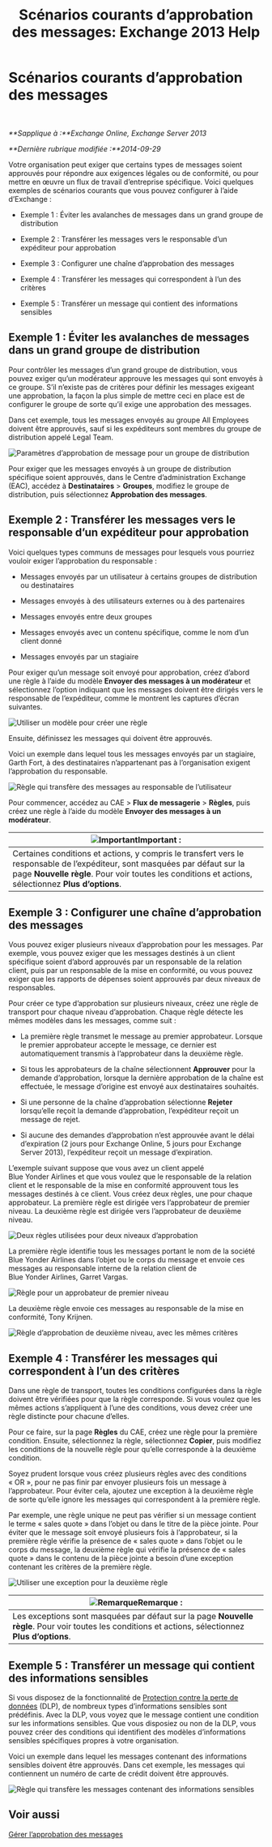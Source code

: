 ﻿---
title: 'Scénarios courants d’approbation des messages: Exchange 2013 Help'
TOCTitle: Scénarios courants d’approbation des messages
ms:assetid: 5c13a07e-c21d-4502-a9f9-fb801197e1dd
ms:mtpsurl: https://technet.microsoft.com/fr-fr/library/Dd298007(v=EXCHG.150)
ms:contentKeyID: 50478171
ms.date: 04/24/2018
mtps_version: v=EXCHG.150
ms.translationtype: HT
---

# Scénarios courants d’approbation des messages

 

_**Sapplique à :**Exchange Online, Exchange Server 2013_

_**Dernière rubrique modifiée :**2014-09-29_

Votre organisation peut exiger que certains types de messages soient approuvés pour répondre aux exigences légales ou de conformité, ou pour mettre en œuvre un flux de travail d’entreprise spécifique. Voici quelques exemples de scénarios courants que vous pouvez configurer à l’aide d’Exchange :

  - Exemple 1 : Éviter les avalanches de messages dans un grand groupe de distribution

  - Exemple 2 : Transférer les messages vers le responsable d’un expéditeur pour approbation

  - Exemple 3 : Configurer une chaîne d’approbation des messages

  - Exemple 4 : Transférer les messages qui correspondent à l’un des critères

  - Exemple 5 : Transférer un message qui contient des informations sensibles

## Exemple 1 : Éviter les avalanches de messages dans un grand groupe de distribution

Pour contrôler les messages d’un grand groupe de distribution, vous pouvez exiger qu’un modérateur approuve les messages qui sont envoyés à ce groupe. S’il n’existe pas de critères pour définir les messages exigeant une approbation, la façon la plus simple de mettre ceci en place est de configurer le groupe de sorte qu’il exige une approbation des messages.

Dans cet exemple, tous les messages envoyés au groupe All Employees doivent être approuvés, sauf si les expéditeurs sont membres du groupe de distribution appelé Legal Team.

![Paramètres d’approbation de message pour un groupe de distribution](images/Dd298007.77721509-93f9-4a90-8d77-986db2b0acf4(EXCHG.150).png "Paramètres d’approbation de message pour un groupe de distribution")

Pour exiger que les messages envoyés à un groupe de distribution spécifique soient approuvés, dans le Centre d’administration Exchange (EAC), accédez à **Destinataires** \> **Groupes**, modifiez le groupe de distribution, puis sélectionnez **Approbation des messages**.

## Exemple 2 : Transférer les messages vers le responsable d’un expéditeur pour approbation

Voici quelques types communs de messages pour lesquels vous pourriez vouloir exiger l’approbation du responsable :

  - Messages envoyés par un utilisateur à certains groupes de distribution ou destinataires

  - Messages envoyés à des utilisateurs externes ou à des partenaires

  - Messages envoyés entre deux groupes

  - Messages envoyés avec un contenu spécifique, comme le nom d’un client donné

  - Messages envoyés par un stagiaire

Pour exiger qu’un message soit envoyé pour approbation, créez d’abord une règle à l’aide du modèle **Envoyer des messages à un modérateur** et sélectionnez l’option indiquant que les messages doivent être dirigés vers le responsable de l’expéditeur, comme le montrent les captures d’écran suivantes.

![Utiliser un modèle pour créer une règle](images/Dd298007.051a5653-1a09-4db4-908f-48b56cc8d13f(EXCHG.150).png "Utiliser un modèle pour créer une règle")

Ensuite, définissez les messages qui doivent être approuvés.

Voici un exemple dans lequel tous les messages envoyés par un stagiaire, Garth Fort, à des destinataires n’appartenant pas à l’organisation exigent l’approbation du responsable.

![Règle qui transfère des messages au responsable de l’utilisateur](images/Dd298007.7f94c22e-b5ba-45a3-9ccd-31996b6c863a(EXCHG.150).png "Règle qui transfère des messages au responsable de l’utilisateur")

Pour commencer, accédez au CAE \> **Flux de messagerie** \> **Règles**, puis créez une règle à l’aide du modèle **Envoyer des messages à un modérateur**.

<table>
<thead>
<tr class="header">
<th><img src="images/JJ159813.important(EXCHG.150).gif" title="Important" alt="Important" />Important :</th>
</tr>
</thead>
<tbody>
<tr class="odd">
<td>Certaines conditions et actions, y compris le transfert vers le responsable de l’expéditeur, sont masquées par défaut sur la page <strong>Nouvelle règle</strong>. Pour voir toutes les conditions et actions, sélectionnez <strong>Plus d’options</strong>.</td>
</tr>
</tbody>
</table>


## Exemple 3 : Configurer une chaîne d’approbation des messages

Vous pouvez exiger plusieurs niveaux d’approbation pour les messages. Par exemple, vous pouvez exiger que les messages destinés à un client spécifique soient d’abord approuvés par un responsable de la relation client, puis par un responsable de la mise en conformité, ou vous pouvez exiger que les rapports de dépenses soient approuvés par deux niveaux de responsables.

Pour créer ce type d’approbation sur plusieurs niveaux, créez une règle de transport pour chaque niveau d’approbation. Chaque règle détecte les mêmes modèles dans les messages, comme suit :

  - La première règle transmet le message au premier approbateur. Lorsque le premier approbateur accepte le message, ce dernier est automatiquement transmis à l’approbateur dans la deuxième règle.

  - Si tous les approbateurs de la chaîne sélectionnent **Approuver** pour la demande d’approbation, lorsque la dernière approbation de la chaîne est effectuée, le message d’origine est envoyé aux destinataires souhaités.

  - Si une personne de la chaîne d’approbation sélectionne **Rejeter** lorsqu’elle reçoit la demande d’approbation, l’expéditeur reçoit un message de rejet.

  - Si aucune des demandes d’approbation n’est approuvée avant le délai d’expiration (2 jours pour Exchange Online, 5 jours pour Exchange Server 2013), l’expéditeur reçoit un message d’expiration.

L’exemple suivant suppose que vous avez un client appelé Blue Yonder Airlines et que vous voulez que le responsable de la relation client et le responsable de la mise en conformité approuvent tous les messages destinés à ce client. Vous créez deux règles, une pour chaque approbateur. La première règle est dirigée vers l’approbateur de premier niveau. La deuxième règle est dirigée vers l’approbateur de deuxième niveau.

![Deux règles utilisées pour deux niveaux d’approbation](images/Dd298007.29686c05-eaa0-42b9-86ad-d577f656392c(EXCHG.150).png "Deux règles utilisées pour deux niveaux d’approbation")

La première règle identifie tous les messages portant le nom de la société Blue Yonder Airlines dans l’objet ou le corps du message et envoie ces messages au responsable interne de la relation client de Blue Yonder Airlines, Garret Vargas.

![Règle pour un approbateur de premier niveau](images/Dd298007.e22d1c04-85c5-4227-88e6-b118d5593350(EXCHG.150).png "Règle pour un approbateur de premier niveau")

La deuxième règle envoie ces messages au responsable de la mise en conformité, Tony Krijnen.

![Règle d’approbation de deuxième niveau, avec les mêmes critères](images/Dd298007.5d888786-8e48-4459-ab86-8a4b9a016d58(EXCHG.150).png "Règle d’approbation de deuxième niveau, avec les mêmes critères")

## Exemple 4 : Transférer les messages qui correspondent à l’un des critères

Dans une règle de transport, toutes les conditions configurées dans la règle doivent être vérifiées pour que la règle corresponde. Si vous voulez que les mêmes actions s’appliquent à l’une des conditions, vous devez créer une règle distincte pour chacune d’elles.

Pour ce faire, sur la page **Règles** du CAE, créez une règle pour la première condition. Ensuite, sélectionnez la règle, sélectionnez **Copier**, puis modifiez les conditions de la nouvelle règle pour qu’elle corresponde à la deuxième condition.

Soyez prudent lorsque vous créez plusieurs règles avec des conditions « OR », pour ne pas finir par envoyer plusieurs fois un message à l’approbateur. Pour éviter cela, ajoutez une exception à la deuxième règle de sorte qu’elle ignore les messages qui correspondent à la première règle.

Par exemple, une règle unique ne peut pas vérifier si un message contient le terme « sales quote » dans l’objet ou dans le titre de la pièce jointe. Pour éviter que le message soit envoyé plusieurs fois à l’approbateur, si la première règle vérifie la présence de « sales quote » dans l’objet ou le corps du message, la deuxième règle qui vérifie la présence de « sales quote » dans le contenu de la pièce jointe a besoin d’une exception contenant les critères de la première règle.

![Utiliser une exception pour la deuxième règle](images/Dd298007.c39bbdcf-c619-4f84-8922-114ad1da824d(EXCHG.150).png "Utiliser une exception pour la deuxième règle")

<table>
<thead>
<tr class="header">
<th><img src="images/JJ159664.note(EXCHG.150).gif" title="Remarque" alt="Remarque" />Remarque :</th>
</tr>
</thead>
<tbody>
<tr class="odd">
<td>Les exceptions sont masquées par défaut sur la page <strong>Nouvelle règle</strong>. Pour voir toutes les conditions et actions, sélectionnez <strong>Plus d’options</strong>.</td>
</tr>
</tbody>
</table>


## Exemple 5 : Transférer un message qui contient des informations sensibles

Si vous disposez de la fonctionnalité de [Protection contre la perte de données](technical-overview-of-dlp-data-loss-prevention-in-exchange.md) (DLP), de nombreux types d’informations sensibles sont prédéfinis. Avec la DLP, vous voyez que le message contient une condition sur les informations sensibles. Que vous disposiez ou non de la DLP, vous pouvez créer des conditions qui identifient des modèles d’informations sensibles spécifiques propres à votre organisation.

Voici un exemple dans lequel les messages contenant des informations sensibles doivent être approuvés. Dans cet exemple, les messages qui contiennent un numéro de carte de crédit doivent être approuvés.

![Règle qui transfère les messages contenant des informations sensibles](images/Dd298007.7ec1ca74-5d20-42ea-a9ee-3a8b25beb7df(EXCHG.150).png "Règle qui transfère les messages contenant des informations sensibles")

## Voir aussi


[Gérer l’approbation des messages](manage-message-approval-exchange-2013-help.md)

